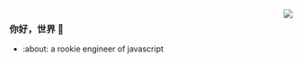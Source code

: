 <img align="right" src="https://github-readme-stats.vercel.app/api?username=yunying1&show_icons=true&icon_color=CE1D2D&text_color=718096&bg_color=ffffff&hide_title=true" />

### 你好，世界 👋

- :about: a rookie engineer of javascript
